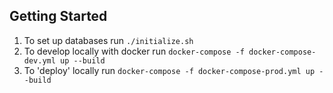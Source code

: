 ## Getting Started
1. To set up databases run `./initialize.sh`
2. To develop locally with docker run `docker-compose -f docker-compose-dev.yml up --build`
3. To 'deploy' locally run `docker-compose -f docker-compose-prod.yml up --build`